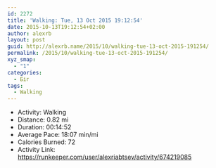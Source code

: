 ```yaml
---
id: 2272
title: 'Walking: Tue, 13 Oct 2015 19:12:54'
date: 2015-10-13T19:12:54+02:00
author: alexrb
layout: post
guid: http://alexrb.name/2015/10/walking-tue-13-oct-2015-191254/
permalink: /2015/10/walking-tue-13-oct-2015-191254/
xyz_smap:
  - "1"
categories:
  - Біг
tags:
  - Walking
---
```

<ul class="rk-list">
  <li class="rk-activity">
    Activity: Walking
  </li>
  <li class="rk-distance">
    Distance: 0.82 mi
  </li>
  <li class="rk-duration">
    Duration: 00:14:52
  </li>
  <li class="rk-avg-pace">
    Average Pace: 18:07 min/mi
  </li>
  <li class="rk-calories">
    Calories Burned: 72
  </li>
  <li class="rk-activity-link">
    Activity Link: <a href="https://runkeeper.com/user/alexriabtsev/activity/674219085">https://runkeeper.com/user/alexriabtsev/activity/674219085</a>
  </li>
</ul>
